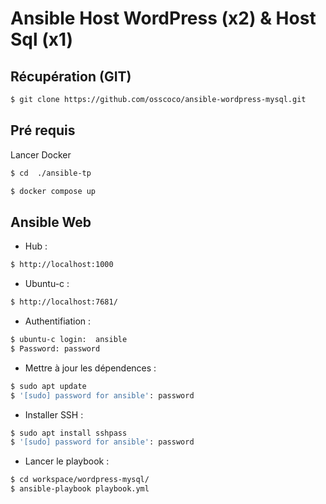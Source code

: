 Ansible Host WordPress (x2) & Host Sql (x1)
========================

Récupération (GIT)
------------
```bash
$ git clone https://github.com/osscoco/ansible-wordpress-mysql.git
```

## Pré requis

Lancer Docker

```bash
$ cd  ./ansible-tp
```

```bash
$ docker compose up
```

## Ansible Web

- Hub :
```bash
$ http://localhost:1000
```

- Ubuntu-c :
```bash
$ http://localhost:7681/
```

- Authentifiation :
```bash
$ ubuntu-c login:  ansible
$ Password: password
```

- Mettre à jour les dépendences :
```bash
$ sudo apt update
$ '[sudo] password for ansible': password
```

- Installer SSH :
```bash
$ sudo apt install sshpass
$ '[sudo] password for ansible': password
```

- Lancer le playbook :
```bash
$ cd workspace/wordpress-mysql/
$ ansible-playbook playbook.yml
```